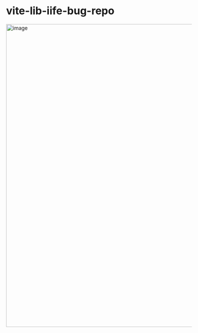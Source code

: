 # vite-lib-iife-bug-repo

<img width="821" alt="image" src="https://user-images.githubusercontent.com/14737221/180595945-6d4b9f6c-173f-4052-be1f-8f35d73046f6.png">
